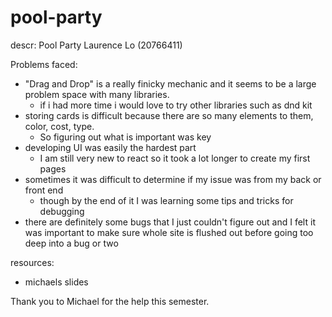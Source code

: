 # pool-party

descr: Pool Party
Laurence Lo (20766411)

Problems faced:

- "Drag and Drop" is a really finicky mechanic and it seems to be a large problem space with many libraries.
    - if i had more time i would love to try other libraries such as dnd kit
- storing cards is difficult because there are so many elements to them, color, cost, type.
    - So figuring out what is important was key
- developing UI was easily the hardest part
    - I am still very new to react so it took a lot longer to create my first pages
- sometimes it was difficult to determine if my issue was from my back or front end
    - though by the end of it I was learning some tips and tricks for debugging
- there are definitely some bugs that I just couldn't figure out and I felt it was important to make sure whole site is flushed out before going too deep into a bug or two

resources:

- michaels slides

Thank you to Michael for the help this semester.
